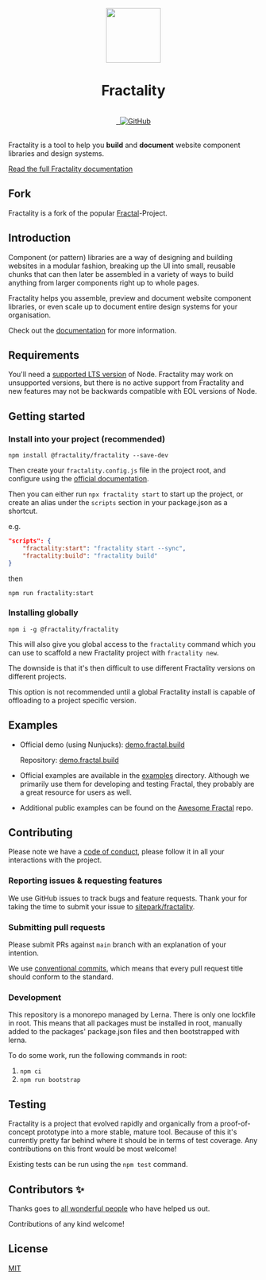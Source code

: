 <!-- markdownlint-disable MD033 MD041 -->
<p align=center>
  <a href="https://fractal.build/" align=center>
    <img
        src="https://d33wubrfki0l68.cloudfront.net/5d2e88eb1e2b69f3f8b3a3372b6e4b3b4f095130/2159b/hero.png"
        alt=""
        width="110px">
  </a>
  <h1 align="center">Fractality</h1>
</p>

<br />
<div align="center">
  <!-- Github Actions
  <a href="https://github.com/fractality/fractality/actions" title="Build status">
    <img src="https://img.shields.io/github/workflow/status/fractality/fractality/test/main" alt="">
  </a>
  -->
  <!-- NPM Version -->
  <a href="https://www.npmjs.com/package/@fractality/fractality" title="Current version">
    <img src="https://img.shields.io/npm/v/@fractality/fractality.svg" alt="">
  </a>
  <!-- NPM Downloads -->
  <a href="https://www.npmjs.com/package/@fractality/fractality" title="NPM monthly downloads">
    <img src="https://img.shields.io/npm/dm/@fractality/fractality" alt="">
  </a>
  <!-- License -->
  <a href="https://github.com/sitepark/fractality/blob/main/LICENSE" title="MIT license">
    <img alt="GitHub" src="https://img.shields.io/github/license/sitepark/fractality">
  </a>
</div>

<br />

Fractality is a tool to help you **build** and **document** website component libraries and design systems.

[Read the full Fractality documentation][docs]

## Fork

Fractality is a fork of the popular [Fractal](https://github.com/frctl/fractal)-Project.

## Introduction

Component (or pattern) libraries are a way of designing and building websites in a modular fashion, breaking up the UI into small, reusable chunks that can then later be assembled in a variety of ways to build anything from larger components right up to whole pages.

Fractality helps you assemble, preview and document website component libraries, or even scale up to document entire design systems for your organisation.

Check out the [documentation][docs] for more information.

## Requirements

You'll need a [supported LTS version](https://github.com/nodejs/Release) of Node. Fractality may work on unsupported versions, but there is no active support from Fractality and new features may not be backwards compatible with EOL versions of Node.

## Getting started

### Install into your project (recommended)

```shell
npm install @fractality/fractality --save-dev
```

Then create your `fractality.config.js` file in the project root, and configure using the [official documentation][docs].

Then you can either run `npx fractality start` to start up the project, or create an alias under the `scripts` section in your package.json as a shortcut.

e.g.

```json
"scripts": {
    "fractality:start": "fractality start --sync",
    "fractality:build": "fractality build"
}
```

then

```shell
npm run fractality:start
```

### Installing globally

```shell
npm i -g @fractality/fractality
```

This will also give you global access to the `fractality` command which you can use to scaffold a new Fractality project with `fractality new`.

The downside is that it's then difficult to use different Fractality versions on different projects.

This option is not recommended until a global Fractality install is capable of offloading to a project specific version.

## Examples

-   Official demo (using Nunjucks): [demo.fractal.build](https://demo.fractal.build/)

    Repository: [demo.fractal.build](https://github.com/frctl/demo.fractal.build)

-   Official examples are available in the [examples](./examples) directory. Although we primarily use them for developing and testing Fractal, they probably are a great resource for users as well.
-   Additional public examples can be found on the [Awesome Fractal](https://github.com/frctl/awesome-fractal) repo.

## Contributing

Please note we have a [code of conduct](.github/CODE_OF_CONDUCT.md), please follow it in all your interactions with the project.

### Reporting issues & requesting features

We use GitHub issues to track bugs and feature requests. Thank your for taking the time to submit your issue to [sitepark/fractality](https://github.com/sitepark/fractality/issues).

### Submitting pull requests

Please submit PRs against `main` branch with an explanation of your intention.

We use [conventional commits](https://www.conventionalcommits.org/), which means that every pull request title should conform to the standard.

### Development

This repository is a monorepo managed by Lerna. There is only one lockfile in root. This means that all packages must be installed in root, manually added to the packages' package.json files and then bootstrapped with lerna.

To do some work, run the following commands in root:

1. `npm ci`
2. `npm run bootstrap`

## Testing

Fractality is a project that evolved rapidly and organically from a proof-of-concept prototype into a more stable, mature tool. Because of this it's currently pretty far behind where it should be in terms of test coverage. Any contributions on this front would be most welcome!

Existing tests can be run using the `npm test` command.

## Contributors ✨

Thanks goes to [all wonderful people](https://github.com/frctl/fractal/graphs/contributors) who have helped us out.

Contributions of any kind welcome!

## License

[MIT](https://github.com/sitepark/fractality/blob/main/LICENSE)

[docs]: https://fractal.build
